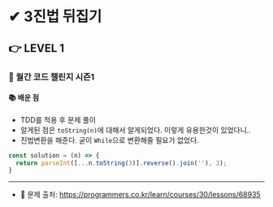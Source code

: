 # ✔ 3진법 뒤집기

## 👉 LEVEL 1

### 🎯 월간 코드 챌린지 시즌1

#### 📚 배운 점

- TDD를 적용 후 문제 풀이
- 알게된 점은 `toString(n)`에 대해서 알게되었다. 이렇게 유용한것이 있었다니..
- 진법변환을 해준다. 굳이 `While`으로 변환해줄 필요가 없었다.

```js
const solution = (n) => {
  return parseInt([...n.toString(3)].reverse().join(''), 3);
}
```

---

- 📌 문제 출처: https://programmers.co.kr/learn/courses/30/lessons/68935
